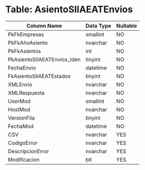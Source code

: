# Table: AsientoSIIAEATEnvios

| Column Name | Data Type | Nullable |
|-------------|-----------|----------|
| PkFkEmpresas | smallint | NO |
| PkFkAñoAsiento | nvarchar | NO |
| PkFkAsientos | int | NO |
| PkAsientoSIIAEATEnvios_Iden | tinyint | NO |
| FechaEnvio | datetime | NO |
| FkAsientoSIIAEATEstados | tinyint | NO |
| XMLEnvio | nvarchar | NO |
| XMLRespuesta | nvarchar | NO |
| UserMod | smallint | NO |
| HostMod | nvarchar | NO |
| VersionFila | tinyint | NO |
| FechaMod | datetime | NO |
| CSV | nvarchar | YES |
| CodigoError | nvarchar | YES |
| DescripcionError | nvarchar | YES |
| Modificacion | bit | YES |
